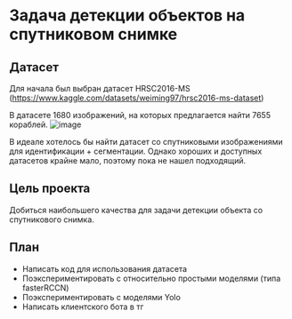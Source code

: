 # Задача детекции объектов на спутниковом снимке

## Датасет
Для начала был выбран датасет HRSC2016-MS (https://www.kaggle.com/datasets/weiming97/hrsc2016-ms-dataset)

В датасете 1680 изображений, на которых предлагается найти 7655 кораблей.
![image](https://github.com/user-attachments/assets/528cf97a-00fc-4a0c-ad26-7f2ad1fd645d)

В идеале хотелось бы найти датасет со спутниковыми изображениями для идентификации + сегментации. Однако хороших и доступных датасетов крайне мало, поэтому пока не нашел подходящий.

## Цель проекта
Добиться наибольшего качества для задачи детекции объекта со спутникового снимка.

## План
- Написать код для использования датасета
- Поэкспериментировать с относительно простыми моделями (типа fasterRCCN)
- Поэкспериментировать с моделями Yolo
- Написать клиентского бота в тг
